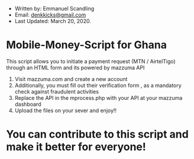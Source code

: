 * Written by: Emmanuel Scandling
* Email: denkkicks@gmail.com
* Last Updated: March 20, 2020.

# Mobile-Money-Script for Ghana
This script allows you to initiate a payment request (MTN / AirtelTigo) through an HTML form and its powered by mazzuma API

1. Visit mazzuma.com and create a new account
2. Additionally, you must fill out their verification form , as a mandatory check against fraudulent activities
3. Replace the API in the mprocess.php with your API at your mazzuma dashboard
4. Upload the files on your sever and enjoy!!

# You can contribute to this script and make it better for everyone!

